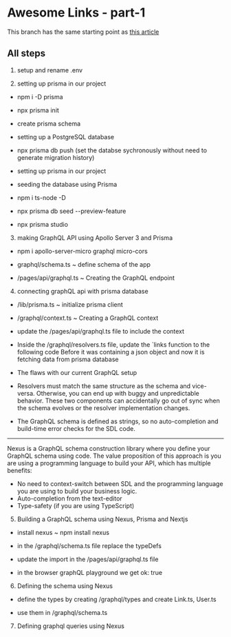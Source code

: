 # Awesome Links - part-1

This branch has the same starting point as [this article](https://prisma.io/blog/fullstack-nextjs-graphql-prisma-oklidw1rhw)

## All steps

1. setup and rename .env

2. setting up prisma in our project

- npm i -D prisma
- npx prisma init
- create prisma schema
- setting up a PostgreSQL database
- npx prisma db push (set the databse sychronously without need to generate migration history)

- setting up prisma in our project

- seeding the database using Prisma

- npm i ts-node -D
- npx prisma db seed --preview-feature
- npx prisma studio

3. making GraphQL API using Apollo Server 3 and Prisma

- npm i apollo-server-micro graphql micro-cors

- graphql/schema.ts ~ define schema of the app

- /pages/api/graphql.ts ~ Creating the GraphQL endpoint

4. connecting graphQL api with prisma database

- /lib/prisma.ts ~ initialize prisma client

- /graphql/context.ts ~ Creating a GraphQL context

- update the /pages/api/graphql.ts file to include the context

- Inside the /graphql/resolvers.ts file, update the `links function to the following code
  Before it was containing a json object and now it is fetching data from prisma database

- The flaws with our current GraphQL setup

- Resolvers must match the same structure as the schema and vice-versa. Otherwise, you can end up with buggy and unpredictable behavior. These two components can accidentally go out of sync when the schema evolves or the resolver implementation changes.

- The GraphQL schema is defined as strings, so no auto-completion and build-time error checks for the SDL code.

---

Nexus is a GraphQL schema construction library where you define your GraphQL schema using code. The value proposition of this approach is you are using a programming language to build your API, which has multiple benefits:

- No need to context-switch between SDL and the programming language you are using to build your business logic.
- Auto-completion from the text-editor
- Type-safety (if you are using TypeScript)

5. Building a GraphQL schema using Nexus, Prisma and Nextjs

- install nexus ~ npm install nexus

- in the /graphql/schema.ts file replace the typeDefs

- update the import in the /pages/api/graphql.ts file

- in the browser graphQL playground we get ok: true

6. Defining the schema using Nexus

- define the types by creating /graphql/types and create Link.ts, User.ts

- use them in /graphql/schema.ts

7. Defining graphql queries using Nexus
